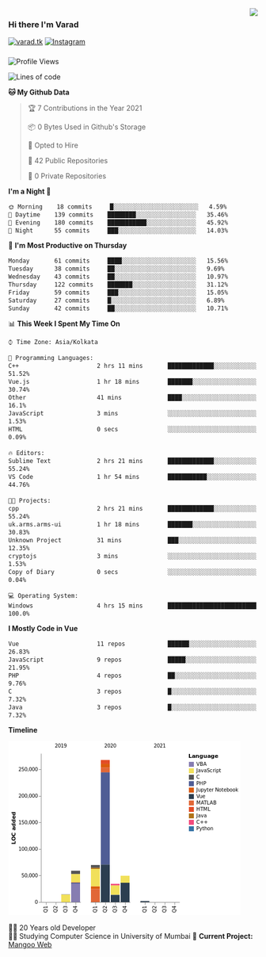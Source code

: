 <img align='right' src="https://github-readme-stats.vercel.app/api?username=varadp2000&show_icons=true">

### Hi there I'm Varad

[![varad.tk](https://img.shields.io/static/v1?label=varad.tk&message=%20&color=yellow&logo=&style=flat-square&logoColor=white)](https://varad.tk/)
[![Instagram](https://img.shields.io/static/v1?label=Instagram&message=%20&color=orange&logo=Instagram&style=flat-square&logoColor=white)](https://www.instagram.com/varad.r.p/)

###
###
###

<!--START_SECTION:waka-->
![Profile Views](http://img.shields.io/badge/Profile%20Views-0-blue)

![Lines of code](https://img.shields.io/badge/From%20Hello%20World%20I%27ve%20Written-507920%20lines%20of%20code-blue)

**🐱 My Github Data** 

> 🏆 7 Contributions in the Year 2021
 > 
> 📦 0 Bytes Used in Github's Storage 
 > 
> 💼 Opted to Hire
 > 
> 📜 42 Public Repositories 
 > 
> 🔑 0 Private Repositories  
 > 
**I'm a Night 🦉** 

```text
🌞 Morning    18 commits     █░░░░░░░░░░░░░░░░░░░░░░░░   4.59% 
🌆 Daytime    139 commits    ████████░░░░░░░░░░░░░░░░░   35.46% 
🌃 Evening    180 commits    ███████████░░░░░░░░░░░░░░   45.92% 
🌙 Night      55 commits     ███░░░░░░░░░░░░░░░░░░░░░░   14.03%

```
📅 **I'm Most Productive on Thursday** 

```text
Monday       61 commits     ████░░░░░░░░░░░░░░░░░░░░░   15.56% 
Tuesday      38 commits     ██░░░░░░░░░░░░░░░░░░░░░░░   9.69% 
Wednesday    43 commits     ██░░░░░░░░░░░░░░░░░░░░░░░   10.97% 
Thursday     122 commits    ███████░░░░░░░░░░░░░░░░░░   31.12% 
Friday       59 commits     ███░░░░░░░░░░░░░░░░░░░░░░   15.05% 
Saturday     27 commits     █░░░░░░░░░░░░░░░░░░░░░░░░   6.89% 
Sunday       42 commits     ██░░░░░░░░░░░░░░░░░░░░░░░   10.71%

```


📊 **This Week I Spent My Time On** 

```text
⌚︎ Time Zone: Asia/Kolkata

💬 Programming Languages: 
C++                      2 hrs 11 mins       █████████████░░░░░░░░░░░░   51.52% 
Vue.js                   1 hr 18 mins        ███████░░░░░░░░░░░░░░░░░░   30.74% 
Other                    41 mins             ████░░░░░░░░░░░░░░░░░░░░░   16.1% 
JavaScript               3 mins              ░░░░░░░░░░░░░░░░░░░░░░░░░   1.53% 
HTML                     0 secs              ░░░░░░░░░░░░░░░░░░░░░░░░░   0.09%

🔥 Editors: 
Sublime Text             2 hrs 21 mins       █████████████░░░░░░░░░░░░   55.24% 
VS Code                  1 hr 54 mins        ███████████░░░░░░░░░░░░░░   44.76%

🐱‍💻 Projects: 
cpp                      2 hrs 21 mins       █████████████░░░░░░░░░░░░   55.24% 
uk.arms.arms-ui          1 hr 18 mins        ███████░░░░░░░░░░░░░░░░░░   30.83% 
Unknown Project          31 mins             ███░░░░░░░░░░░░░░░░░░░░░░   12.35% 
cryptojs                 3 mins              ░░░░░░░░░░░░░░░░░░░░░░░░░   1.53% 
Copy of Diary            0 secs              ░░░░░░░░░░░░░░░░░░░░░░░░░   0.04%

💻 Operating System: 
Windows                  4 hrs 15 mins       █████████████████████████   100.0%

```

**I Mostly Code in Vue** 

```text
Vue                      11 repos            ██████░░░░░░░░░░░░░░░░░░░   26.83% 
JavaScript               9 repos             █████░░░░░░░░░░░░░░░░░░░░   21.95% 
PHP                      4 repos             ██░░░░░░░░░░░░░░░░░░░░░░░   9.76% 
C                        3 repos             █░░░░░░░░░░░░░░░░░░░░░░░░   7.32% 
Java                     3 repos             █░░░░░░░░░░░░░░░░░░░░░░░░   7.32%

```


**Timeline**

![Chart not found](https://raw.githubusercontent.com/varadp2000/varadp2000/master/charts/bar_graph.png) 


<!--END_SECTION:waka-->


👨‍💻 20 Years old Developer  
👨‍🎓 Studying Computer Science in University of Mumbai
🚧 **Current Project:** [Mangoo Web](https://github.com/varadp2000/mongoo-web)
